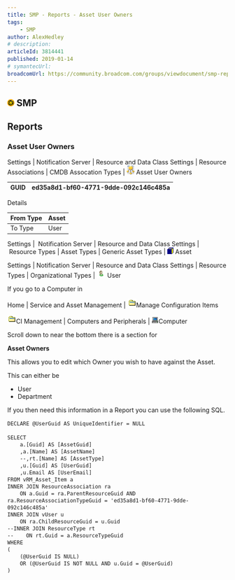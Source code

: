 ```yaml
---
title: SMP - Reports - Asset User Owners
tags:
    - SMP
author: AlexHedley
# description: 
articleId: 3814441
published: 2019-01-14
# symantecUrl:
broadcomUrl: https://community.broadcom.com/groups/viewdocument/smp-reports-asset-user-owners-1?CommunityKey=d89b2b1b-1b1c-40c7-88de-8a8a52ebf2a5&tab=librarydocuments
---
```


## ![SMP](images\smp.png) SMP
  
## Reports
  
### Asset User Owners
  
Settings | Notification Server | Resource and Data Class Settings | Resource Associations | CMDB Assocation Types | ![Resource Association](images\ResourceAssociation.png) Asset User Owners

| ​GUID | ed35a8d1-bf60-4771-9dde-092c146c485a |
| --- | --- |

Details

| ​From Type | Asset |
| --- | --- |
| ​To Type | ​User |

Settings |  Notification Server | Resource and Data Class Settings |  Resource Types | Asset Types | Generic Asset Types | ![Resource](images\Resource.png) Asset
  
Settings | Notification Server | Resource and Data Class Settings | Resource Types | Organizational Types | ![user](images\User.png) User

If you go to a Computer in
  
Home | Service and Asset Management | ![icnCustomView](images\icnCustomView.gif)Manage Configuration Items
  
![icnCustomView](images\icnCustomView.gif)CI Management | Computers and Peripherals | ![Computer](images\computer16.png)Computer
  
Scroll down to near the bottom there is a section for
  
**Asset Owners**
  
This allows you to edit which Owner you wish to have against the Asset.
  
This can either be
  
- User
- Department

If you then need this information in a Report you can use the following SQL.

    DECLARE @UserGuid AS UniqueIdentifier = NULL
    
    SELECT 
        a.[Guid] AS [AssetGuid]
        ,a.[Name] AS [AssetName]
        --,rt.[Name] AS [AssetType]
        ,u.[Guid] AS [UserGuid]
        ,u.Email AS [UserEmail]
    FROM vRM_Asset_Item a
    INNER JOIN ResourceAssociation ra 
        ON a.Guid = ra.ParentResourceGuid AND ra.ResourceAssociationTypeGuid = 'ed35a8d1-bf60-4771-9dde-092c146c485a'
    INNER JOIN vUser u
        ON ra.ChildResourceGuid = u.Guid
    --INNER JOIN ResourceType rt
    --    ON rt.Guid = a.ResourceTypeGuid
    WHERE 
    (
        (@UserGuid IS NULL) 
        OR (@UserGuid IS NOT NULL AND u.Guid = @UserGuid)
    )
